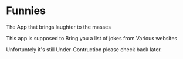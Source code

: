 # Funnies
The App that brings laughter to the masses

This app is supposed to Bring you a list of jokes from Various websites

Unfortuntely it's still Under-Contruction please check back later.
